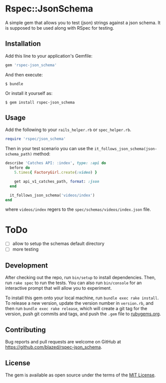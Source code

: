 # Rspec::JsonSchema
A simple gem that allows you to test (json) strings against a json schema.
It is supposed to be used along with RSpec for testing.

## Installation

Add this line to your application's Gemfile:

```ruby
gem 'rspec-json_schema'
```

And then execute:

    $ bundle

Or install it yourself as:

    $ gem install rspec-json_schema

## Usage
Add the following to your `rails_helper.rb` or `spec_helper.rb`.

```ruby
require 'rspec/json_schema'
```

Then in your test scenario you can use the `it_follows_json_schema(json-schema_path)` method:

```ruby
describe 'Catches API: :index', type: :api do
  before do
    5.times{ FactoryGirl.create(:video) }

    get api_v1_catches_path, format: :json
  end

  it_follows_json_schema('videos/index')
end
```
where `videos/index` regers to the `spec/schemas/videos/index.json` file.

# ToDo
- [ ] allow to setup the schemas default directory
- [ ] more testing

## Development

After checking out the repo, run `bin/setup` to install dependencies. Then, run `rake spec` to run the tests. You can also run `bin/console` for an interactive prompt that will allow you to experiment.

To install this gem onto your local machine, run `bundle exec rake install`. To release a new version, update the version number in `version.rb`, and then run `bundle exec rake release`, which will create a git tag for the version, push git commits and tags, and push the `.gem` file to [rubygems.org](https://rubygems.org).

## Contributing

Bug reports and pull requests are welcome on GitHub at https://github.com/blazed/rspec-json_schema.


## License

The gem is available as open source under the terms of the [MIT License](http://opensource.org/licenses/MIT).

